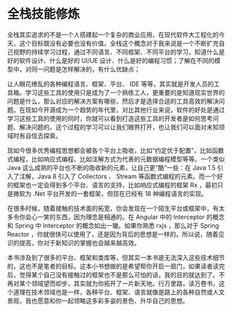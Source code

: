 # 全栈技能修炼

全栈其实追求的不是一个人搭建起一个复杂的商业应用，在现代软件大工程化的今天，这个目标既没有必要也没有价值。全栈这个概念对于我来说是一个不断扩充自己视野的持续学习过程，通过不同语言、不同框架、不同平台的学习，知道什么是好的软件设计、什么是好的 UI/UE 设计、什么是好的编程习惯；了解在不同的模型中，对同一问题是怎样解决的，有什么优缺点；

让人眼花缭乱的各种编程语言、框架、平台、 IDE 等等，其实就是开发人员的工具箱。学习这些工具的使用只是成为了一个熟练工人，更重要的是知道现实世界的问题是什么，那么对应的解决方案有哪些，然后才是选择合适的工具高效的解决问题。在现如今开源成为一个趋势的年代里，对比其他行业来说，软件的好处是通过学习这些工具的使用的同时，你就可以看到打造这些工具的开发者是如何思考问题、解决问题的。这个过程的学习可以让我们眼界打开，也让我们可以面对未知领域时有自信去探索。

现如今很多优秀编程思想都会被各个平台上吸收，比如“约定优于配置”，比如函数式编程，比如响应式编程、比如注解方式为代表的元数据编程模型等等。一个类似 Java 这么成熟的平台也不断的吸收新的元素，让自己更“酷”一些：在 Java 1.5 引入了注解，Java 8 引入了 Collectors 、 Stream 等函数式编程的元素。而一个好的框架也一定会得到多个平台、语言的支持，比如响应式编程的框架 Rx ，最初只是微软为 .Net 平台开发的一套框架，但现在已经有 18 种编程语言的实现。

在很多时候，随着接触的技术面的拓宽，你会发现在一个陌生平台或框架中，有太多令你会心一笑的东西，因为理念是相通的。在 Angular 中的 Interceptor 的概念和 Spring 中 Interceptor 的概念如出一辙。如果你熟悉 rxjs ，那么对于 Spring Reactor ，你就很快可以使用了，还是因为背后的思想是一样的。所以说，随着见识的提高，你对于新知识的掌握也会越来越高效。

本书涉及到了很多的平台、框架和类库等，但其实一本书是无法深入这些技术细节的，这也不是笔者的目标。这本小书想做的是希望帮你开启一扇门，如果读者读完后，觉得某个自己没有接触过的框架也不是那么可怕的话，我的目的就达到了。不再对某个领域望而却步，其实就为你拓开了一片新天地。行万里路，读万卷书，这个道理在技术领域也是一样，各种平台、框架、语言就像是路上的各种自然或人文景观，我也愿意和你一起领略这多彩多姿的景色、升华自己的思想。
